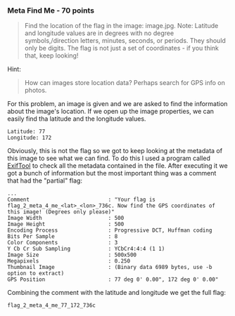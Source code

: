 ### Meta Find Me - 70 points

> Find the location of the flag in the image: image.jpg. Note: Latitude and longitude values are in degrees with no degree symbols,/direction letters, minutes, seconds, or periods. They should only be digits. The flag is not just a set of coordinates - if you think that, keep looking!

Hint:
> How can images store location data? Perhaps search for GPS info on photos.

For this problem, an image is given and we are asked to find the information about the image's location. If we open up the image properties, we can easily find tha latitude and the longitude values. 
```
Latitude: 77
Longitude: 172
```

Obviously, this is not the flag so we got to keep looking at the metadata of this image to see what we can find. To do this I used a program called [ExifTool](http://www.sno.phy.queensu.ca/~phil/exiftool/) to check all the metadata contained in the file. After executing it we got a bunch of information but the most important thing was a comment that had the "partial" flag:
```
...
Comment                         : "Your flag is flag_2_meta_4_me_<lat>_<lon>_736c. Now find the GPS coordinates of this image! (Degrees only please)"
Image Width                     : 500
Image Height                    : 500
Encoding Process                : Progressive DCT, Huffman coding
Bits Per Sample                 : 8
Color Components                : 3
Y Cb Cr Sub Sampling            : YCbCr4:4:4 (1 1)
Image Size                      : 500x500
Megapixels                      : 0.250
Thumbnail Image                 : (Binary data 6989 bytes, use -b option to extract)
GPS Position                    : 77 deg 0' 0.00", 172 deg 0' 0.00"
```
Combining the comment with the latitude and longitude we get the full flag:
```
flag_2_meta_4_me_77_172_736c
```